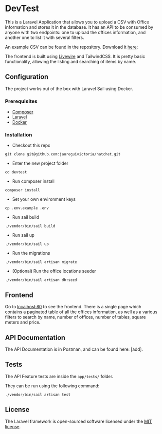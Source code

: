 # DevTest

This is a Laravel Application that allows you to upload a CSV with Office information and stores it in the database. It has an API to be consumed by anyone with two endpoints: one to upload the offices information, and another one to list it with several filters.

An example CSV can be found in the repository. Download it [here](https://github.com/jaureguivictoria/hatchet/blob/main/office-data.csv);

The frontend is built using [Livewire](https://laravel-livewire.com/) and TailwindCSS. It is pretty basic functionality, allowing the listing and searching of items by name.

## Configuration

The project works out of the box with Laravel Sail using Docker.

### Prerequisites

- [Composer](https://getcomposer.org/)
- [Laravel](https://laravel.com/docs/10.x#laravel-and-docker)
- [Docker](https://laravel.com/docs/10.x#laravel-and-docker)

### Installation

- Checkout this repo
```console
git clone git@github.com:jaureguivictoria/hatchet.git
```

- Enter the new project folder
```console
cd devtest
```

- Run composer install
```console
composer install
```

- Set your own environment keys
```console
cp .env.example .env
```

- Run sail build
```console
./vendor/bin/sail build
```

- Run sail up
```console
./vendor/bin/sail up
```

- Run the migrations
```console
./vendor/bin/sail artisan migrate
```

- (Optional) Run the office locations seeder
```console
./vendor/bin/sail artisan db:seed 
```

## Frontend

Go to [localhost:80](localhost:80) to see the frontend. There is a single page which contains a paginated table of all the offices information, as well as a various filters to search by name, number of offices, number of tables, square meters and price.


## API Documentation

The API Documentation is in Postman, and can be found here: [add]. 


## Tests

The API Feature tests are inside the ```app/tests/``` folder.

They can be run using the following command:

```console
./vendor/bin/sail artisan test
```

## License

The Laravel framework is open-sourced software licensed under the [MIT license](https://opensource.org/licenses/MIT).
